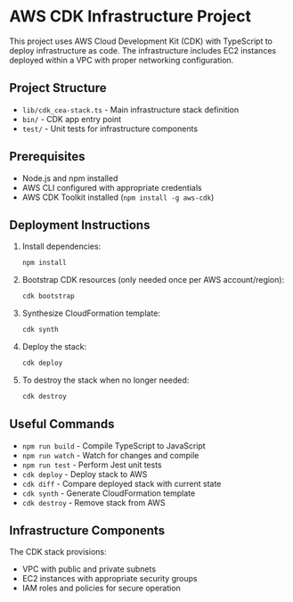 # AWS CDK Infrastructure Project

This project uses AWS Cloud Development Kit (CDK) with TypeScript to deploy infrastructure as code. The infrastructure includes EC2 instances deployed within a VPC with proper networking configuration.

## Project Structure

- `lib/cdk_cea-stack.ts` - Main infrastructure stack definition
- `bin/` - CDK app entry point
- `test/` - Unit tests for infrastructure components

## Prerequisites

- Node.js and npm installed
- AWS CLI configured with appropriate credentials
- AWS CDK Toolkit installed (`npm install -g aws-cdk`)

## Deployment Instructions

1. Install dependencies:
   ```bash
   npm install
   ```

2. Bootstrap CDK resources (only needed once per AWS account/region):
   ```bash
   cdk bootstrap
   ```

3. Synthesize CloudFormation template:
   ```bash
   cdk synth
   ```

4. Deploy the stack:
   ```bash
   cdk deploy
   ```

5. To destroy the stack when no longer needed:
   ```bash
   cdk destroy
   ```

## Useful Commands

* `npm run build`   - Compile TypeScript to JavaScript
* `npm run watch`   - Watch for changes and compile
* `npm run test`    - Perform Jest unit tests
* `cdk deploy`      - Deploy stack to AWS
* `cdk diff`        - Compare deployed stack with current state
* `cdk synth`       - Generate CloudFormation template
* `cdk destroy`     - Remove stack from AWS

## Infrastructure Components

The CDK stack provisions:
- VPC with public and private subnets
- EC2 instances with appropriate security groups
- IAM roles and policies for secure operation
